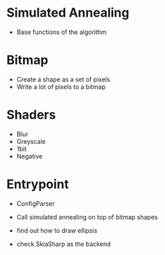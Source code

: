 

# Simulated Annealing

- Base functions of the algorithm

# Bitmap

- Create a shape as a set of pixels
- Write a lot of pixels to a bitmap

# Shaders

- Blur
- Greyscale
- 1bit
- Negative


# Entrypoint

- ConfigParser
- Call simulated annealing on top of bitmap shapes


- find out how to draw ellipsis
- check SkiaSharp as the backend
